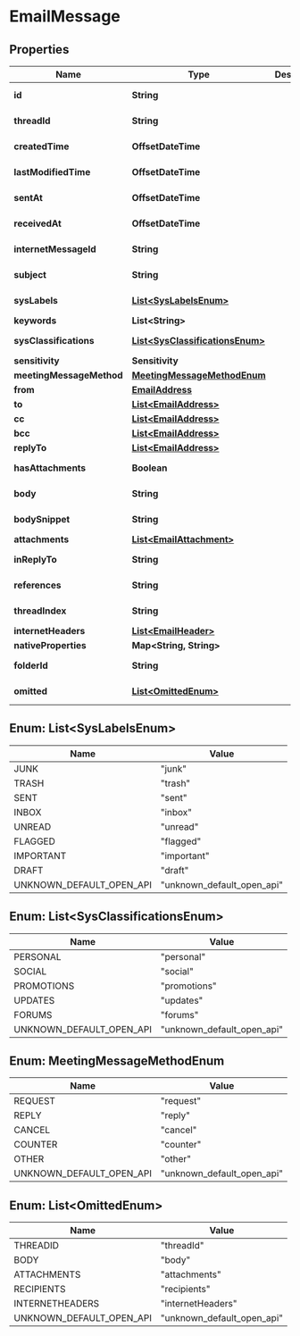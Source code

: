 

# EmailMessage


## Properties

| Name | Type | Description | Notes |
|------------ | ------------- | ------------- | -------------|
|**id** | **String** |  |  [optional] [readonly] |
|**threadId** | **String** |  |  [optional] [readonly] |
|**createdTime** | **OffsetDateTime** |  |  [optional] [readonly] |
|**lastModifiedTime** | **OffsetDateTime** |  |  [optional] [readonly] |
|**sentAt** | **OffsetDateTime** |  |  [optional] [readonly] |
|**receivedAt** | **OffsetDateTime** |  |  [optional] [readonly] |
|**internetMessageId** | **String** |  |  [optional] [readonly] |
|**subject** | **String** |  |  [optional] [readonly] |
|**sysLabels** | [**List&lt;SysLabelsEnum&gt;**](#List&lt;SysLabelsEnum&gt;) |  |  [optional] [readonly] |
|**keywords** | **List&lt;String&gt;** |  |  [optional] |
|**sysClassifications** | [**List&lt;SysClassificationsEnum&gt;**](#List&lt;SysClassificationsEnum&gt;) |  |  [optional] [readonly] |
|**sensitivity** | **Sensitivity** |  |  [optional] |
|**meetingMessageMethod** | [**MeetingMessageMethodEnum**](#MeetingMessageMethodEnum) |  |  [optional] |
|**from** | [**EmailAddress**](EmailAddress.md) |  |  [optional] |
|**to** | [**List&lt;EmailAddress&gt;**](EmailAddress.md) |  |  [optional] |
|**cc** | [**List&lt;EmailAddress&gt;**](EmailAddress.md) |  |  [optional] |
|**bcc** | [**List&lt;EmailAddress&gt;**](EmailAddress.md) |  |  [optional] |
|**replyTo** | [**List&lt;EmailAddress&gt;**](EmailAddress.md) |  |  [optional] |
|**hasAttachments** | **Boolean** |  |  [optional] [readonly] |
|**body** | **String** |  |  [optional] [readonly] |
|**bodySnippet** | **String** |  |  [optional] [readonly] |
|**attachments** | [**List&lt;EmailAttachment&gt;**](EmailAttachment.md) |  |  [optional] |
|**inReplyTo** | **String** |  |  [optional] [readonly] |
|**references** | **String** |  |  [optional] [readonly] |
|**threadIndex** | **String** |  |  [optional] [readonly] |
|**internetHeaders** | [**List&lt;EmailHeader&gt;**](EmailHeader.md) |  |  [optional] |
|**nativeProperties** | **Map&lt;String, String&gt;** |  |  [optional] |
|**folderId** | **String** |  |  [optional] [readonly] |
|**omitted** | [**List&lt;OmittedEnum&gt;**](#List&lt;OmittedEnum&gt;) |  |  [optional] [readonly] |



## Enum: List&lt;SysLabelsEnum&gt;

| Name | Value |
|---- | -----|
| JUNK | &quot;junk&quot; |
| TRASH | &quot;trash&quot; |
| SENT | &quot;sent&quot; |
| INBOX | &quot;inbox&quot; |
| UNREAD | &quot;unread&quot; |
| FLAGGED | &quot;flagged&quot; |
| IMPORTANT | &quot;important&quot; |
| DRAFT | &quot;draft&quot; |
| UNKNOWN_DEFAULT_OPEN_API | &quot;unknown_default_open_api&quot; |



## Enum: List&lt;SysClassificationsEnum&gt;

| Name | Value |
|---- | -----|
| PERSONAL | &quot;personal&quot; |
| SOCIAL | &quot;social&quot; |
| PROMOTIONS | &quot;promotions&quot; |
| UPDATES | &quot;updates&quot; |
| FORUMS | &quot;forums&quot; |
| UNKNOWN_DEFAULT_OPEN_API | &quot;unknown_default_open_api&quot; |



## Enum: MeetingMessageMethodEnum

| Name | Value |
|---- | -----|
| REQUEST | &quot;request&quot; |
| REPLY | &quot;reply&quot; |
| CANCEL | &quot;cancel&quot; |
| COUNTER | &quot;counter&quot; |
| OTHER | &quot;other&quot; |
| UNKNOWN_DEFAULT_OPEN_API | &quot;unknown_default_open_api&quot; |



## Enum: List&lt;OmittedEnum&gt;

| Name | Value |
|---- | -----|
| THREADID | &quot;threadId&quot; |
| BODY | &quot;body&quot; |
| ATTACHMENTS | &quot;attachments&quot; |
| RECIPIENTS | &quot;recipients&quot; |
| INTERNETHEADERS | &quot;internetHeaders&quot; |
| UNKNOWN_DEFAULT_OPEN_API | &quot;unknown_default_open_api&quot; |



